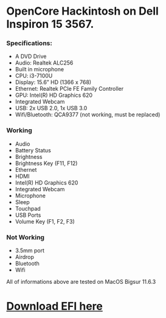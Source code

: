 # OpenCore Hackintosh on Dell Inspiron 15 3567.
### Specifications:
- A DVD Drive
- Audio: Realtek ALC256
- Built in microphone
- CPU: i3-7100U
- Display: 15.6” HD (1366 x 768)
- Ethernet: Realtek PCIe FE Family Controller
- GPU: Intel(R) HD Graphics 620
- Integrated Webcam
- USB: 2x USB 2.0, 1x USB 3.0
- Wifi/Bluetooth: QCA9377 (not working, must be replaced)

### Working
- Audio
- Battery Status
- Brightness
- Brightness Key (F11, F12)
- Ethernet
- HDMI
- Intel(R) HD Graphics 620
- Integrated Webcam
- Microphone
- Sleep
- Touchpad
- USB Ports
- Volume Key (F1, F2, F3)

### Not Working
- 3.5mm port
- Airdrop
- Bluetooth
- Wifi

 All of informations above are tested on MacOS Bigsur 11.6.3

# [Download EFI here](https://github.com/datpusheen123/oc-hackintosh-dell-inspiron-3567/releases)
